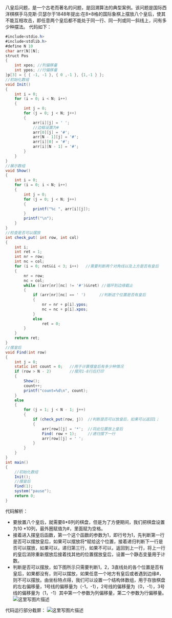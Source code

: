   八皇后问题，是一个古老而著名的问题，是回溯算法的典型案例。该问题是国际西洋棋棋手马克斯·贝瑟尔于1848年提出:在8×8格的国际象棋上摆放八个皇后，使其不能互相攻击，即任意两个皇后都不能处于同一行、同一列或同一斜线上，问有多少种摆法。 
代码如下：

```java
#include<stdio.h>
#include<stdlib.h>
#define N 10
char arr[N][N];
struct Pos
{
	int xpos; //列偏移量
	int ypos; //行偏移量
}p[3] = { { -1, -1 }, { 0 ,-1 }, {1,-1 } };
//初始化数组
void Init()
{
	int i = 0;
	for (i = 0; i < N; i++)
	{
		int j = 0;
		for (j = 0; j < N; j++)
		{
			arr[i][j] = ' ';
			//边框设置为#
			arr[0][j] = '#';       
			arr[N - 1][j] = '#';
			arr[i][0] = '#';
			arr[i][N - 1] = '#';
		}
	}
}
//展示数组
void Show()
{
	int i = 0;
	for (i = 0; i < N; i++)
	{
		int j = 0;
		for (j = 0; j < N; j++)
		{
			printf("%c ", arr[i][j]);
		}
		printf("\n");
	}
}
//检查是否可以摆放
int check_put( int row, int col)
{
	int i;
	int ret = 1;
	int nr = row;
	int nc = col;
	for (i = 0; ret&&i < 3; i++)   //需要判断两个对角线以及上方是否有皇后
	{
		nr = row;
		nc = col;
		while ((arr[nr][nc] != '#')&&ret) //循环到边缘截止
		{
			if (arr[nr][nc] == ' ')      //判断这个位置是否有皇后
			{
				nr = nr + p[i].ypos;     
				nc = nc + p[i].xpos;
			}
			else
				ret = 0;
		}	
	}
	return ret;
}
//摆皇后
void Find(int row)
{
	int j = 0;
	static int count = 0;   //用于计算摆皇后有多少种情况
	if (row > N - 2)        //摆完1-8行后打印
	{
		Show();
		count++;
		printf("count=%d\n", count);
	}
	else
	{
		for (j = 1; j < N - 1; j++)
		{
			if (check_put(row, j))  //判断是否可以放皇后，如果可以返回1；
			{
				arr[row][j] = '*';  //将此位置放上皇后
				Find( row + 1);     //递归摆下一行
				arr[row][j] = ' ';
			}
		}
	}
}
int main()
{
	//初始化数组  
	Init();
	//摆皇后
	Find(1);
	system("pause");
	return 0;
}
```
代码解析：

 - 要放置八个皇后，就需要8*8列的棋盘，但是为了方便期间，我们把棋盘设置为10 *10列，最外圈赋值为#，里面赋为空格。
 - 接着进入摆皇后函数，第一个这个函数的参数为1，即行号为1，先判断第一行是否可以摆放皇后，如果可以摆放将*赋给这个位置，接着递归判断下一行是否可以摆放，如果可以，递归第三行，如果不可以，返回到上一行，将上一行的皇后消除重新摆放后接着找其他的位置摆放皇后，设置一个静态变量用于计数。
 - 判断是否可以摆放，如下图所示只需要判断1，2，3直线处的各个位置是否有皇后，如果都没有，则可以摆放，如果任意一个地方有皇后或者遇到边缘#，则不可以摆放。由坐标特点得，我们可以设置一个结构体数组，用于存放棋盘的左右偏移量，1号线的偏移量为（-1，-1），2号线的偏移量为（0，-1），3号线的偏移量为（1，-1）其中第一个参数为列偏移量，第二个参数为行偏移量。
 ![这里写图片描述](https://img-blog.csdn.net/20180520194734401?watermark/2/text/aHR0cHM6Ly9ibG9nLmNzZG4ubmV0L3poYW9fbWlhbw==/font/5a6L5L2T/fontsize/400/fill/I0JBQkFCMA==/dissolve/70)
 
 代码运行部分截屏：
 ![这里写图片描述](https://img-blog.csdn.net/20180520194512500?watermark/2/text/aHR0cHM6Ly9ibG9nLmNzZG4ubmV0L3poYW9fbWlhbw==/font/5a6L5L2T/fontsize/400/fill/I0JBQkFCMA==/dissolve/70)

